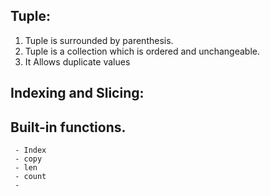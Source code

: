 
## Tuple:

   1.	Tuple is surrounded by parenthesis.
   2.	Tuple is a collection which is ordered   and unchangeable. 
   3.	It Allows duplicate values

## Indexing and Slicing:

## Built-in functions.

     - Index
     - copy
     - len
     - count
     - 

